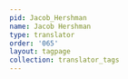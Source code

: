 ```yaml
---
pid: Jacob_Hershman
name: Jacob Hershman
type: translator
order: '065'
layout: tagpage
collection: translator_tags
---
```

